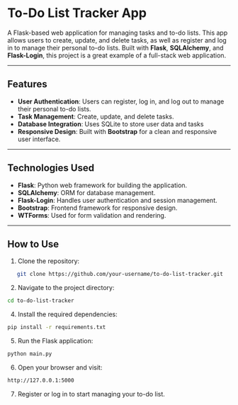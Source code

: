 # To-Do List Tracker App

A Flask-based web application for managing tasks and to-do lists. This app allows users to create, update, and delete tasks, as well as register and log in to manage their personal to-do lists. Built with **Flask**, **SQLAlchemy**, and **Flask-Login**, this project is a great example of a full-stack web application.

---

## Features

- **User Authentication**: Users can register, log in, and log out to manage their personal to-do lists.
- **Task Management**: Create, update, and delete tasks.
- **Database Integration**: Uses SQLite to store user data and tasks
- **Responsive Design**: Built with **Bootstrap** for a clean and responsive user interface.

---

## Technologies Used

- **Flask**: Python web framework for building the application.
- **SQLAlchemy**: ORM for database management.
- **Flask-Login**: Handles user authentication and session management.
- **Bootstrap**: Frontend framework for responsive design.
- **WTForms**: Used for form validation and rendering.

---

## How to Use

1. Clone the repository:

```bash
   git clone https://github.com/your-username/to-do-list-tracker.git
```

2. Navigate to the project directory:

```bash
cd to-do-list-tracker
```

4. Install the required dependencies:

```bash
pip install -r requirements.txt
```

5. Run the Flask application:

```bash
python main.py
```

6. Open your browser and visit:

```bash
http://127.0.0.1:5000
```
7. Register or log in to start managing your to-do list.